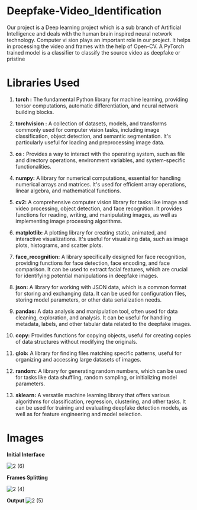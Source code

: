 # Deepfake-Video_Identification
  Our project is a Deep learning project which is a sub branch of Artificial Intelligence
 and deals with the human brain inspired neural network technology. Computer vi
sion plays an important role in our project. It helps in processing the video and
 frames with the help of Open-CV. A PyTorch trained model is a classifier to classify
 the source video as deepfake or pristine

 # Libraries Used
 1. **torch :**  The fundamental Python library for machine learning, providing tensor computations, automatic differentiation, and neural network building blocks.

 2. **torchvision :** A collection of datasets, models, and transforms commonly used for computer vision tasks, including image classification, object detection, and semantic segmentation. It's particularly useful for loading and preprocessing image data.

 3. **os :** Provides a way to interact with the operating system, such as file and directory operations, environment variables, and system-specific functionalities.

 4. **numpy:** A library for numerical computations, essential for handling numerical arrays and matrices. It's used for efficient array operations, linear algebra, and mathematical functions.

 5. **cv2:** A comprehensive computer vision library for tasks like image and video processing, object detection, and face recognition. It provides functions for reading, writing, and manipulating images, as well as implementing image processing algorithms.

 6. **matplotlib:** A plotting library for creating static, animated, and interactive visualizations. It's useful for visualizing data, such as image plots, histograms, and scatter plots.

 7. **face_recognition:** A library specifically designed for face recognition, providing functions for face detection, face encoding, and face comparison. It can be used to extract facial features, which are crucial for identifying potential manipulations in deepfake images.

 8. **json:** A library for working with JSON data, which is a common format for storing and exchanging data. It can be used for configuration files, storing model parameters, or other data serialization needs.

 9. **pandas:** A data analysis and manipulation tool, often used for data cleaning, exploration, and analysis. It can be useful for handling metadata, labels, and other tabular data related to the deepfake images.

 10. **copy:** Provides functions for copying objects, useful for creating copies of data structures without modifying the originals.

 11. **glob:** A library for finding files matching specific patterns, useful for organizing and accessing large datasets of images.

 12. **random:** A library for generating random numbers, which can be used for tasks like data shuffling, random sampling, or initializing model parameters.

 13. **sklearn:** A versatile machine learning library that offers various algorithms for classification, regression, clustering, and other tasks. It can be used for training and evaluating deepfake detection models, as well as for feature engineering and model selection.

# Images

**Initial Interface**


![2 (6)](https://github.com/user-attachments/assets/a31d91c3-2064-458f-aeb8-009ca0c6b1ea)

**Frames Splitting**


![2 (4)](https://github.com/user-attachments/assets/0c5ab52a-0806-4639-bf5d-06a8e2e57946)


**Output**
![2 (5)](https://github.com/user-attachments/assets/ffd2c77e-a2ad-47f9-8fca-aef9b786e2b4)



